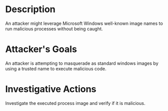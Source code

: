 # Description
An attacker might leverage Microsoft Windows well-known image names to run malicious processes without being caught.
# Attacker's Goals
An attacker is attempting to masquerade as standard windows images by using a trusted name to execute malicious code.
# Investigative Actions
Investigate the executed process image and verify if it is malicious.
